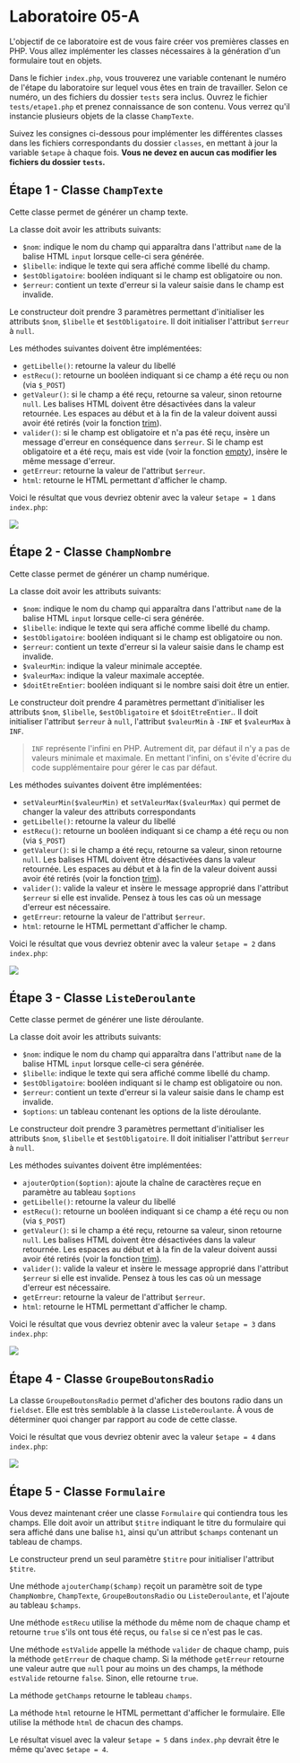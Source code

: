 # Laboratoire 05-A

L'objectif de ce laboratoire est de vous faire créer vos premières classes en PHP. Vous allez implémenter les classes nécessaires à la génération d'un formulaire tout en objets.

Dans le fichier `index.php`, vous trouverez une variable contenant le numéro de l'étape du laboratoire sur lequel vous êtes en train de travailler. Selon ce numéro, un des fichiers du dossier `tests` sera inclus. Ouvrez le fichier `tests/etape1.php` et prenez connaissance de son contenu. Vous verrez qu'il instancie plusieurs objets de la classe `ChampTexte`.

Suivez les consignes ci-dessous pour implémenter les différentes classes dans les fichiers correspondants du dossier `classes`, en mettant à jour la variable `$etape` à chaque fois. **Vous ne devez en aucun cas modifier les fichiers du dossier `tests`.**

## Étape 1 - Classe `ChampTexte`

Cette classe permet de générer un champ texte.

La classe doit avoir les attributs suivants:

* `$nom`: indique le nom du champ qui apparaîtra dans l'attribut `name` de la balise HTML `input` lorsque celle-ci sera générée.
* `$libelle`: indique le texte qui sera affiché comme libellé du champ.
* `$estObligatoire`: booléen indiquant si le champ est obligatoire ou non.
* `$erreur`: contient un texte d'erreur si la valeur saisie dans le champ est invalide.

Le constructeur doit prendre 3 paramètres permettant d'initialiser les attributs `$nom`, `$libelle` et `$estObligatoire`. Il doit initialiser l'attribut `$erreur` à `null`.

Les méthodes suivantes doivent être implémentées:

* `getLibelle()`: retourne la valeur du libellé
* `estRecu()`: retourne un booléen indiquant si ce champ a été reçu ou non (via `$_POST`)
* `getValeur()`: si le champ a été reçu, retourne sa valeur, sinon retourne `null`. Les balises HTML doivent être désactivées dans la valeur retournée. Les espaces au début et à la fin de la valeur doivent aussi avoir été retirés (voir la fonction [trim](https://www.php.net/manual/fr/function.trim.php)).
* `valider()`: si le champ est obligatoire et n'a pas été reçu, insère un message d'erreur en conséquence dans `$erreur`. Si le champ est obligatoire et a été reçu, mais est vide (voir la fonction [empty](https://www.php.net/manual/fr/function.empty.php)), insère le même message d'erreur.
* `getErreur`: retourne la valeur de l'attribut `$erreur`.
* `html`: retourne le HTML permettant d'afficher le champ.

Voici le résultat que vous devriez obtenir avec la valeur `$etape = 1` dans `index.php`:

![](images-readme/etape1.gif)

## Étape 2 - Classe `ChampNombre`

Cette classe permet de générer un champ numérique.

La classe doit avoir les attributs suivants:

* `$nom`: indique le nom du champ qui apparaîtra dans l'attribut `name` de la balise HTML `input` lorsque celle-ci sera générée.
* `$libelle`: indique le texte qui sera affiché comme libellé du champ.
* `$estObligatoire`: booléen indiquant si le champ est obligatoire ou non.
* `$erreur`: contient un texte d'erreur si la valeur saisie dans le champ est invalide.
* `$valeurMin`: indique la valeur minimale acceptée.
* `$valeurMax`: indique la valeur maximale acceptée.
* `$doitEtreEntier`: booléen indiquant si le nombre saisi doit être un entier.

Le constructeur doit prendre 4 paramètres permettant d'initialiser les attributs `$nom`, `$libelle`, `$estObligatoire` et `$doitEtreEntier`.. Il doit initialiser l'attribut `$erreur` à `null`, l'attribut `$valeurMin` à `-INF` et `$valeurMax` à `INF`.
    
> `INF` représente l'infini en PHP. Autrement dit, par défaut il n'y a pas de valeurs minimale et maximale. En mettant l'infini, on s'évite d'écrire du code supplémentaire pour gérer le cas par défaut.

Les méthodes suivantes doivent être implémentées:

* `setValeurMin($valeurMin)` et `setValeurMax($valeurMax)` qui permet de changer la valeur des attributs correspondants
* `getLibelle()`: retourne la valeur du libellé
* `estRecu()`: retourne un booléen indiquant si ce champ a été reçu ou non (via `$_POST`)
* `getValeur()`: si le champ a été reçu, retourne sa valeur, sinon retourne `null`. Les balises HTML doivent être désactivées dans la valeur retournée. Les espaces au début et à la fin de la valeur doivent aussi avoir été retirés (voir la fonction [trim](https://www.php.net/manual/fr/function.trim.php)).
* `valider()`: valide la valeur et insère le message approprié dans l'attribut `$erreur` si elle est invalide. Pensez à tous les cas où un message d'erreur est nécessaire.
* `getErreur`: retourne la valeur de l'attribut `$erreur`.
* `html`: retourne le HTML permettant d'afficher le champ.

Voici le résultat que vous devriez obtenir avec la valeur `$etape = 2` dans `index.php`:

![](images-readme/etape2.gif)

## Étape 3 - Classe `ListeDeroulante`

Cette classe permet de générer une liste déroulante.

La classe doit avoir les attributs suivants:

* `$nom`: indique le nom du champ qui apparaîtra dans l'attribut `name` de la balise HTML `input` lorsque celle-ci sera générée.
* `$libelle`: indique le texte qui sera affiché comme libellé du champ.
* `$estObligatoire`: booléen indiquant si le champ est obligatoire ou non.
* `$erreur`: contient un texte d'erreur si la valeur saisie dans le champ est invalide.
* `$options`: un tableau contenant les options de la liste déroulante.

Le constructeur doit prendre 3 paramètres permettant d'initialiser les attributs `$nom`, `$libelle` et `$estObligatoire`. Il doit initialiser l'attribut `$erreur` à `null`.

Les méthodes suivantes doivent être implémentées:

* `ajouterOption($option)`: ajoute la chaîne de caractères reçue en paramètre au tableau `$options`
* `getLibelle()`: retourne la valeur du libellé
* `estRecu()`: retourne un booléen indiquant si ce champ a été reçu ou non (via `$_POST`)
* `getValeur()`: si le champ a été reçu, retourne sa valeur, sinon retourne `null`. Les balises HTML doivent être désactivées dans la valeur retournée. Les espaces au début et à la fin de la valeur doivent aussi avoir été retirés (voir la fonction [trim](https://www.php.net/manual/fr/function.trim.php)).
* `valider()`: valide la valeur et insère le message approprié dans l'attribut `$erreur` si elle est invalide. Pensez à tous les cas où un message d'erreur est nécessaire.
* `getErreur`: retourne la valeur de l'attribut `$erreur`.
* `html`: retourne le HTML permettant d'afficher le champ.

Voici le résultat que vous devriez obtenir avec la valeur `$etape = 3` dans `index.php`:

![](images-readme/etape3.gif)

## Étape 4 - Classe `GroupeBoutonsRadio`

La classe `GroupeBoutonsRadio` permet d'aficher des boutons radio dans un `fieldset`. Elle est très semblable à la classe `ListeDeroulante`. À vous de déterminer quoi changer par rapport au code de cette classe.

Voici le résultat que vous devriez obtenir avec la valeur `$etape = 4` dans `index.php`:

![](images-readme/etape4.gif)

## Étape 5 - Classe `Formulaire`

Vous devez maintenant créer une classe `Formulaire` qui contiendra tous les champs. Elle doit avoir un attribut `$titre` indiquant le titre du formulaire qui sera affiché dans une balise `h1`, ainsi qu'un attribut `$champs` contenant un tableau de champs.

Le constructeur prend un seul paramètre `$titre` pour initialiser l'attribut `$titre`.

Une méthode `ajouterChamp($champ)` reçoit un paramètre soit de type `ChampNombre`, `ChampTexte`, `GroupeBoutonsRadio` ou `ListeDeroulante`, et l'ajoute au tableau `$champs`.

Une méthode `estRecu` utilise la méthode du même nom de chaque champ et retourne  `true` s'ils ont tous été reçus, ou `false` si ce n'est pas le cas.

Une méthode `estValide` appelle la méthode `valider` de chaque champ, puis la méthode `getErreur` de chaque champ. Si la méthode `getErreur` retourne une valeur autre que `null` pour au moins un des champs, la méthode `estValide` retourne `false`. Sinon, elle retourne `true`.

La méthode `getChamps` retourne le tableau `champs`.

La méthode `html` retourne le HTML permettant d'afficher le formulaire. Elle utilise la méthode `html` de chacun des champs.

Le résultat visuel avec la valeur `$etape = 5` dans `index.php` devrait être le même qu'avec `$etape = 4`.